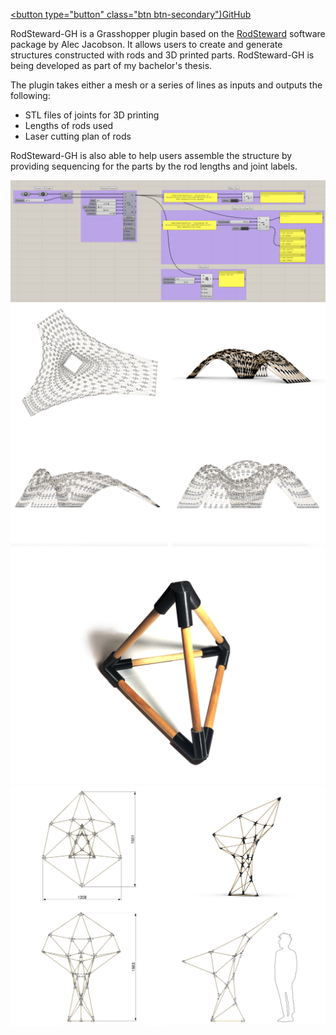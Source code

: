 [<button type="button" class="btn btn-secondary")GitHub</button>](https://github.com/mishaelnuh/RodSteward-GH)

RodSteward-GH is a Grasshopper plugin based on the [RodSteward](http://www.dgp.toronto.edu/projects/rodsteward/) software package by Alec Jacobson. It allows users to create and generate structures constructed with rods and 3D printed parts. RodSteward-GH is being developed as part of my bachelor's thesis.

The plugin takes either a mesh or a series of lines as inputs and outputs the following:
- STL files of joints for 3D printing
- Lengths of rods used
- Laser cutting plan of rods

RodSteward-GH is also able to help users assemble the structure by providing sequencing for the parts by the rod lengths and joint labels.

![](/page/rodsteward-gh/gh-script.png)
![](/page/rodsteward-gh/shelter.png)
![](/page/rodsteward-gh/pyramid.png)
![](/page/rodsteward-gh/structure.png)